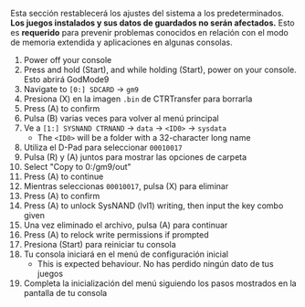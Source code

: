 Esta sección restablecerá los ajustes del sistema a los predeterminados. **Los juegos instalados y sus datos de guardados no serán afectados.** Esto es **requerido** para prevenir problemas conocidos en relación con el modo de memoria extendida y aplicaciones en algunas consolas.

1. Power off your console
2. Press and hold (Start), and while holding (Start), power on your console. Esto abrirá GodMode9
3. Navigate to `[0:] SDCARD` -> `gm9`
4. Presiona (X) en la imagen `.bin` de CTRTransfer para borrarla
5. Press (A) to confirm
6. Pulsa (B) varias veces para volver al menú principal
7. Ve a `[1:] SYSNAND CTRNAND` -> `data` -> `<ID0>` -> `sysdata`
   - The `<ID0>` will be a folder with a 32-character long name
8. Utiliza el D-Pad para seleccionar `00010017`
9. Pulsa (R) y (A) juntos para mostrar las opciones de carpeta
10. Select "Copy to 0:/gm9/out"
11. Press (A) to continue
12. Mientras seleccionas `00010017`, pulsa (X) para eliminar
13. Press (A) to confirm
14. Press (A) to unlock SysNAND (lvl1) writing, then input the key combo given
15. Una vez eliminado el archivo, pulsa (A) para continuar
16. Press (A) to relock write permissions if prompted
17. Presiona (Start) para reiniciar tu consola
18. Tu consola iniciará en el menú de configuración inicial
    - This is expected behaviour. No has perdido ningún dato de tus juegos
19. Completa la inicialización del menú siguiendo los pasos mostrados en la pantalla de tu consola
